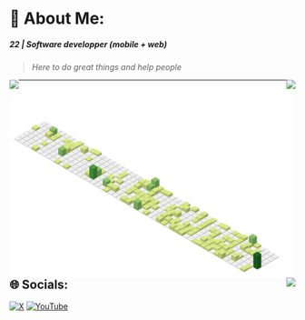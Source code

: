# 💫 About Me:

##### 22 | Software developper (mobile + web) 
> _Here to do great things and help people_

[<img align="left" src="https://nirzak-streak-stats.vercel.app/?user=adam-nlem&theme=tokyonight&hide_border=false"/>](#)

[<img align="right" src="https://github-readme-stats.vercel.app/api?username=adam-nlem&theme=tokyonight&hide_border=false&include_all_commits=true&count_private=true"/>](#)

[<img align="left" width="500" src="./profile-3d-contrib/profile-green.svg" />]()

[<img align="right" src="https://github-readme-stats.vercel.app/api/top-langs/?username=adam-nlem&theme=tokyonight&hide_border=false&include_all_commits=true&count_private=true&layout=compact" />](#)

---

## 🌐 Socials:
[![X](https://img.shields.io/badge/X-black.svg?logo=X&logoColor=white)](https://x.com/adam_nlem) [![YouTube](https://img.shields.io/badge/YouTube-%23FF0000.svg?logo=YouTube&logoColor=white)](https://youtube.com/@@Adam_NLEM) 

<!-- Proudly created with GPRM ( https://gprm.itsvg.in ) -->
